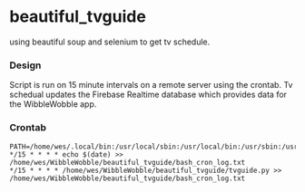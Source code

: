 # beautiful_tvguide
using beautiful soup and selenium to get tv schedule.

### Design
Script is run on 15 minute intervals on a remote server using the crontab.
Tv schedual updates the Firebase Realtime database which provides data for the WibbleWobble app.

### Crontab
```
PATH=/home/wes/.local/bin:/usr/local/sbin:/usr/local/bin:/usr/sbin:/usr/bin:/sbin:/bin:/usr/games:/usr/local/games:/snap/bin
*/15 * * * * echo $(date) >> /home/wes/WibbleWobble/beautiful_tvguide/bash_cron_log.txt
*/15 * * * * /home/wes/WibbleWobble/beautiful_tvguide/tvguide.py >> /home/wes/WibbleWobble/beautiful_tvguide/bash_cron_log.txt
```
